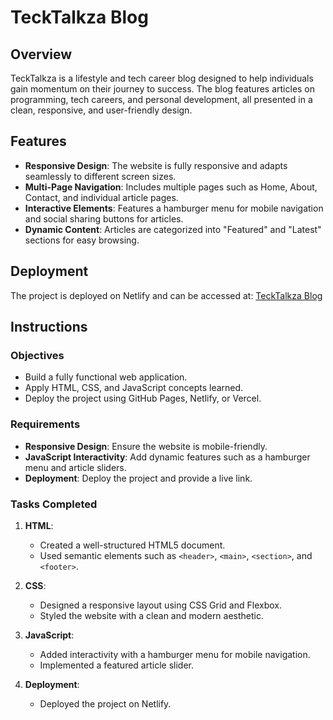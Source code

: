 # TeckTalkza Blog

## Overview
TeckTalkza is a lifestyle and tech career blog designed to help individuals gain momentum on their journey to success. The blog features articles on programming, tech careers, and personal development, all presented in a clean, responsive, and user-friendly design.

## Features
- **Responsive Design**: The website is fully responsive and adapts seamlessly to different screen sizes.
- **Multi-Page Navigation**: Includes multiple pages such as Home, About, Contact, and individual article pages.
- **Interactive Elements**: Features a hamburger menu for mobile navigation and social sharing buttons for articles.
- **Dynamic Content**: Articles are categorized into "Featured" and "Latest" sections for easy browsing.

## Deployment
The project is deployed on Netlify and can be accessed at:
[TeckTalkza Blog](https://tecktalkza-blog.netlify.app/)

## Instructions
### Objectives
- Build a fully functional web application.
- Apply HTML, CSS, and JavaScript concepts learned.
- Deploy the project using GitHub Pages, Netlify, or Vercel.

### Requirements
- **Responsive Design**: Ensure the website is mobile-friendly.
- **JavaScript Interactivity**: Add dynamic features such as a hamburger menu and article sliders.
- **Deployment**: Deploy the project and provide a live link.

### Tasks Completed
1. **HTML**:
   - Created a well-structured HTML5 document.
   - Used semantic elements such as `<header>`, `<main>`, `<section>`, and `<footer>`.

2. **CSS**:
   - Designed a responsive layout using CSS Grid and Flexbox.
   - Styled the website with a clean and modern aesthetic.

3. **JavaScript**:
   - Added interactivity with a hamburger menu for mobile navigation.
   - Implemented a featured article slider.

4. **Deployment**:
   - Deployed the project on Netlify.

